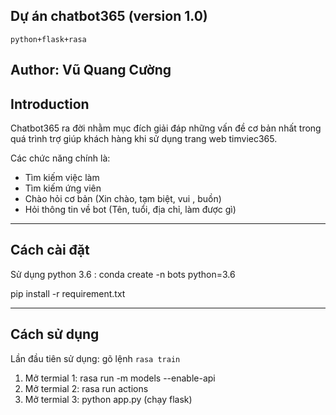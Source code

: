 ## Dự án chatbot365 (version 1.0)
`python+flask+rasa`


Author: Vũ Quang Cường
---------------------------
## Introduction
Chatbot365 ra đời nhằm mục đích giải đáp những vấn đề cơ bản nhất trong quá trình trợ giúp khách hàng khi sử dụng trang web timviec365.


Các chức năng chính là:
+ Tìm kiếm việc làm
+ Tìm kiếm ứng viên
+ Chào hỏi cơ bản (Xin chào, tạm biệt, vui , buồn)
+ Hỏi thông tin về bot (Tên, tuổi, địa chỉ, làm được gì)
---------------------------
## Cách cài đặt 

Sử dụng python 3.6 : conda create -n bots python=3.6

pip install -r requirement.txt

--------------------------
## Cách sử dụng
Lần đầu tiên sử dụng: 
gõ lệnh `rasa train`
1. Mở termial 1: rasa run -m models --enable-api
2. Mở termial 2: rasa run actions
3. Mở termial 3: python app.py (chạy flask)



